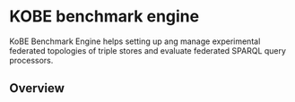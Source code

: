 # KOBE benchmark engine

KoBE Benchmark Engine helps setting up ang manage experimental federated
topologies of triple stores and evaluate federated SPARQL query processors.

## Overview
